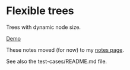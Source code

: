 # Flexible trees

Trees with dynamic node size.

[Demo](http://klortho.github.io/d3-flextree/)


These notes moved (for now) to my 
[notes page](http://chrismaloney.org/notes/dtd-diagram).

See also the test-cases/README.md file.
